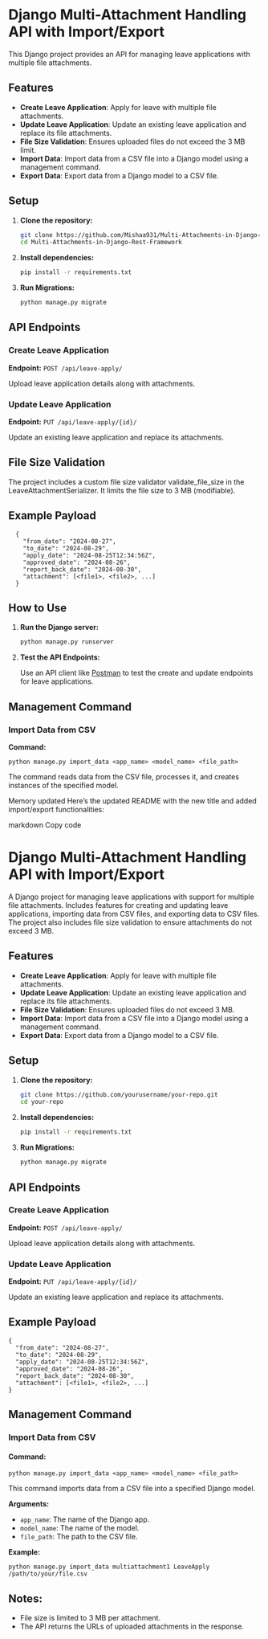 # Django Multi-Attachment Handling API with Import/Export

This Django project provides an API for managing leave applications with multiple file attachments.

## Features
- **Create Leave Application**: Apply for leave with multiple file attachments.
- **Update Leave Application**: Update an existing leave application and replace its file attachments.
- **File Size Validation**: Ensures uploaded files do not exceed the 3 MB limit.
- **Import Data**: Import data from a CSV file into a Django model using a management command.
- **Export Data**: Export data from a Django model to a CSV file.

## Setup
1. **Clone the repository:**

    ```bash
    git clone https://github.com/Mishaa931/Multi-Attachments-in-Django-Rest-Framework/.git
    cd Multi-Attachments-in-Django-Rest-Framework
    ```

2. **Install dependencies:**

    ```bash
    pip install -r requirements.txt
    ```

3. **Run Migrations:**

    ```bash
    python manage.py migrate
    ```

## API Endpoints
### Create Leave Application
**Endpoint:** `POST /api/leave-apply/`

Upload leave application details along with attachments.

### Update Leave Application
**Endpoint:** `PUT /api/leave-apply/{id}/`

Update an existing leave application and replace its attachments.

## File Size Validation
The project includes a custom file size validator validate_file_size in the LeaveAttachmentSerializer. It limits the file size to 3 MB (modifiable).

## Example Payload
    
      {
        "from_date": "2024-08-27",
        "to_date": "2024-08-29",
        "apply_date": "2024-08-25T12:34:56Z",
        "approved_date": "2024-08-26",
        "report_back_date": "2024-08-30",
        "attachment": [<file1>, <file2>, ...]
      }

## How to Use

1. **Run the Django server:**

    ```bash
    python manage.py runserver
    ```

2. **Test the API Endpoints:**

   Use an API client like [Postman](https://www.postman.com/) to test the create and update endpoints for leave applications.
   
## Management Command

### Import Data from CSV

**Command:**

    python manage.py import_data <app_name> <model_name> <file_path>

The command reads data from the CSV file, processes it, and creates instances of the specified model.


Memory updated
Here’s the updated README with the new title and added import/export functionalities:

markdown
Copy code
# Django Multi-Attachment Handling API with Import/Export

A Django project for managing leave applications with support for multiple file attachments. Includes features for creating and updating leave applications, importing data from CSV files, and exporting data to CSV files. The project also includes file size validation to ensure attachments do not exceed 3 MB.

## Features

- **Create Leave Application**: Apply for leave with multiple file attachments.
- **Update Leave Application**: Update an existing leave application and replace its file attachments.
- **File Size Validation**: Ensures uploaded files do not exceed 3 MB.
- **Import Data**: Import data from a CSV file into a Django model using a management command.
- **Export Data**: Export data from a Django model to a CSV file.

## Setup

1. **Clone the repository:**

    ```bash
    git clone https://github.com/yourusername/your-repo.git
    cd your-repo
    ```

2. **Install dependencies:**

    ```bash
    pip install -r requirements.txt
    ```

3. **Run Migrations:**

    ```bash
    python manage.py migrate
    ```

## API Endpoints

### Create Leave Application

**Endpoint:** `POST /api/leave-apply/`

Upload leave application details along with attachments.

### Update Leave Application

**Endpoint:** `PUT /api/leave-apply/{id}/`

Update an existing leave application and replace its attachments.

## Example Payload
    {
      "from_date": "2024-08-27",
      "to_date": "2024-08-29",
      "apply_date": "2024-08-25T12:34:56Z",
      "approved_date": "2024-08-26",
      "report_back_date": "2024-08-30",
      "attachment": [<file1>, <file2>, ...]
    }

## Management Command 
### Import Data from CSV

#### Command:

    python manage.py import_data <app_name> <model_name> <file_path>
    
This command imports data from a CSV file into a specified Django model.

**Arguments:**

- `app_name`: The name of the Django app.
- `model_name`: The name of the model.
- `file_path`: The path to the CSV file.

**Example:**

    python manage.py import_data multiattachment1 LeaveApply /path/to/your/file.csv

## Notes:

* File size is limited to 3 MB per attachment.
* The API returns the URLs of uploaded attachments in the response.


